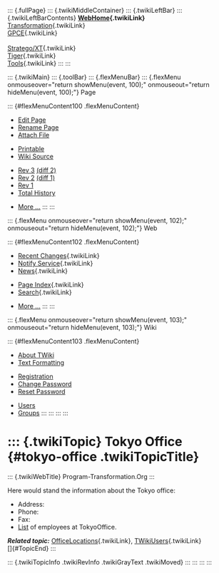 ::: {.fullPage}
::: {.twikiMiddleContainer}
::: {.twikiLeftBar}
::: {.twikiLeftBarContents}
**[WebHome](WebHome){.twikiLink}**\
[Transformation](../Transform/WebHome){.twikiLink}\
[GPCE](../Gpce/WebHome){.twikiLink}\
\
[Stratego/XT](../Stratego/WebHome){.twikiLink}\
[Tiger](../Tiger/WebHome){.twikiLink}\
[Tools](../Tools/WebHome){.twikiLink}
:::
:::

::: {.twikiMain}
::: {.toolBar}
::: {.flexMenuBar}
::: {.flexMenu onmouseover="return showMenu(event, 100);" onmouseout="return hideMenu(event, 100);"}
Page

::: {#flexMenuContent100 .flexMenuContent}
-   [Edit
    Page](http://www.program-transformation.org/edit/Main/TokyoOffice?t=1536827847)
-   [Rename
    Page](http://www.program-transformation.org/rename/Main/TokyoOffice)
-   [Attach
    File](http://www.program-transformation.org/attach/Main/TokyoOffice)

<!-- -->

-   [Printable](http://www.program-transformation.org/view/Main/TokyoOffice?skin=print.pattern)
-   [Wiki
    Source](http://www.program-transformation.org/view/Main/TokyoOffice?skin=text&raw=on&contenttype=text/plain)

<!-- -->

-   [Rev
    3](http://www.program-transformation.org/view/Main/TokyoOffice?rev=1.3)
    [(diff 2)](http://www.program-transformation.org/rdiff/Main/TokyoOffice?rev1=1.3&rev2=1.2)
-   [Rev
    2](http://www.program-transformation.org/view/Main/TokyoOffice?rev=1.2)
    [(diff 1)](http://www.program-transformation.org/rdiff/Main/TokyoOffice?rev1=1.2&rev2=1.1)
-   [Rev
    1](http://www.program-transformation.org/view/Main/TokyoOffice?rev=1.1)
-   [Total
    History](http://www.program-transformation.org/rdiff/Main/TokyoOffice)

<!-- -->

-   [More
    \...](http://www.program-transformation.org/oops/Main/TokyoOffice?template=oopsmore&param1=1.3&param2=1.3)
:::
:::

::: {.flexMenu onmouseover="return showMenu(event, 102);" onmouseout="return hideMenu(event, 102);"}
Web

::: {#flexMenuContent102 .flexMenuContent}
-   [Recent Changes](WebChanges){.twikiLink}
-   [Notify Service](WebNotify){.twikiLink}
-   [News](WebNews){.twikiLink}

<!-- -->

-   [Page Index](WebIndex){.twikiLink}
-   [Search](WebSearch){.twikiLink}

<!-- -->

-   [More
    \...](http://www.program-transformation.org/oops/Main/TokyoOffice?template=oopsmore&param1=1.3&param2=1.3)
:::
:::

::: {.flexMenu onmouseover="return showMenu(event, 103);" onmouseout="return hideMenu(event, 103);"}
Wiki

::: {#flexMenuContent103 .flexMenuContent}
-   [About
    TWiki](http://www.program-transformation.org/view/TWiki/WebHome)
-   [Text
    Formatting](http://www.program-transformation.org/view/TWiki/TextFormattingRules)

<!-- -->

-   [Registration](http://www.program-transformation.org/view/TWiki/TWikiRegistration)
-   [Change
    Password](http://www.program-transformation.org/view/TWiki/ChangePassword)
-   [Reset
    Password](http://www.program-transformation.org/view/TWiki/ResetPassword)

<!-- -->

-   [Users](http://www.program-transformation.org/view/Main/TWikiUsers)
-   [Groups](http://www.program-transformation.org/view/Main/TWikiGroups)
:::
:::
:::
:::

::: {.twikiTopic}
Tokyo Office {#tokyo-office .twikiTopicTitle}
============

::: {.twikiWebTitle}
Program-Transformation.Org
:::

Here would stand the information about the Tokyo office:

-   Address:
-   Phone:
-   Fax:
-   [List](http://www.program-transformation.org/search/Main/?scope=text&search=Location:%20TokyoOffice)
    of employees at TokyoOffice.

***Related topic:*** [OfficeLocations](OfficeLocations){.twikiLink},
[TWikiUsers](TWikiUsers){.twikiLink}\
[]{#TopicEnd}
:::

::: {.twikiTopicInfo .twikiRevInfo .twikiGrayText .twikiMoved}
:::
:::
:::
:::
